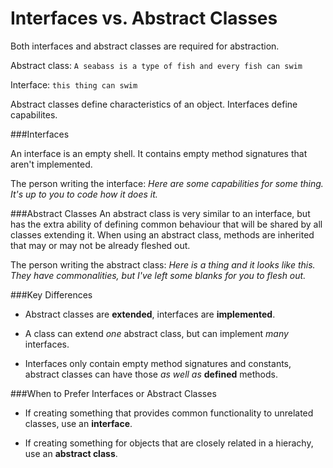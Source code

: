 Interfaces vs. Abstract Classes
=======
Both interfaces and abstract classes are required for abstraction.

Abstract class: ``A seabass is a type of fish and every fish can swim``

Interface: ``this thing can swim``

Abstract classes define characteristics of an object. Interfaces define capabilites.

###Interfaces

An interface is an empty shell. It contains empty method signatures that aren't implemented.

The person writing the interface: *Here are some capabilities for some thing. It's up to you to code how it does it.*

###Abstract Classes
An abstract class is very similar to an interface, but has the extra ability of defining common behaviour that will be shared by all classes extending it. When using an abstract class, methods are inherited that may or may not be already fleshed out.

The person writing the abstract class: *Here is a thing and it looks like this. They have commonalities, but I've left some blanks for you to flesh out.*


###Key Differences
- Abstract classes are **extended**, interfaces are **implemented**.

- A class can extend *one* abstract class, but can implement *many* interfaces.

- Interfaces only contain empty method signatures and constants, abstract classes can have those *as well as* **defined** methods.

###When to Prefer Interfaces or Abstract Classes
- If creating something that provides common functionality to unrelated classes, use an **interface**. 

- If creating something for objects that are closely related in a hierachy, use an **abstract class**.
